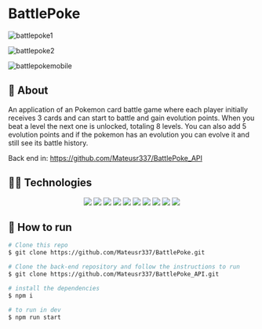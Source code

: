 # BattlePoke

![battlepoke1](https://user-images.githubusercontent.com/92904799/170091216-a1264a04-4c7a-4866-ab06-44c8d0bec013.gif)

![battlepoke2](https://user-images.githubusercontent.com/92904799/170091284-688f3bac-f613-43a4-a0a6-73d4a8e4a095.gif)

![battlepokemobile](https://user-images.githubusercontent.com/92904799/170090644-3834df6a-6d81-417a-9e32-339e4bf35108.gif)


##  :link: About

An application of an Pokemon card battle game where each player initially receives 3 cards and can start to battle and gain evolution points. When you beat a level the next one is unlocked, totaling 8 levels. You can also add 5 evolution points and if the pokemon has an evolution you can evolve it and still see its battle history.

Back end in: https://github.com/Mateusr337/BattlePoke_API

## :woman_technologist: Technologies

<p align="center">
  <img src="https://img.shields.io/badge/HTML5-E34F26?style=for-the-badge&logo=html5&logoColor=white" />
  <img src="https://img.shields.io/badge/CSS3-1572B6?style=for-the-badge&logo=css3&logoColor=white" />
  <img src="https://img.shields.io/badge/JavaScript-F7DF1E?style=for-the-badge&logo=javascript&logoColor=black" />
   <img src="https://img.shields.io/badge/typescript-3178C6?style=for-the-badge&logo=typescript&logoColor=black" />
  <img src="https://img.shields.io/badge/React-20232A?style=for-the-badge&logo=react&logoColor=61DAFB"/>
  <img src="https://img.shields.io/badge/styled--components-DB7093?style=for-the-badge&logo=styled-components&logoColor=white" />
  <img src="https://img.shields.io/badge/prettier-F7B93E?style=for-the-badge&logo=prettier&logoColor=000000"/>
  <img src="https://img.shields.io/badge/vercel-000000?style=for-the-badge&logo=vercel&logoColor=ffffff"/>
  <img src="https://img.shields.io/badge/react icons-000000?style=for-the-badge&logo=react icons&logoColor=ffffff"/>
  <img src="https://img.shields.io/badge/context API-000000?style=for-the-badge&logo=context API&logoColor=ffffff"/>
  
  
</p>

## :tada: How to run

```bash
# Clone this repo
$ git clone https://github.com/Mateusr337/BattlePoke.git

# Clone the back-end repository and follow the instructions to run
$ git clone https://github.com/Mateusr337/BattlePoke_API.git

# install the dependencies
$ npm i

# to run in dev
$ npm run start



